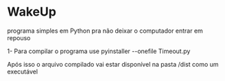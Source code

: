 # WakeUp
programa simples em Python pra não deixar o computador entrar em repouso

1- Para compilar o programa use
pyinstaller --onefile Timeout.py

Após isso o arquivo compilado vai estar disponível na pasta /dist como um executável
